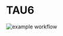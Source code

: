 # TAU6
![example workflow](https://github.com/Fancia96/TAU6/actions/workflows/github-actions-demo.yml/badge.svg)
